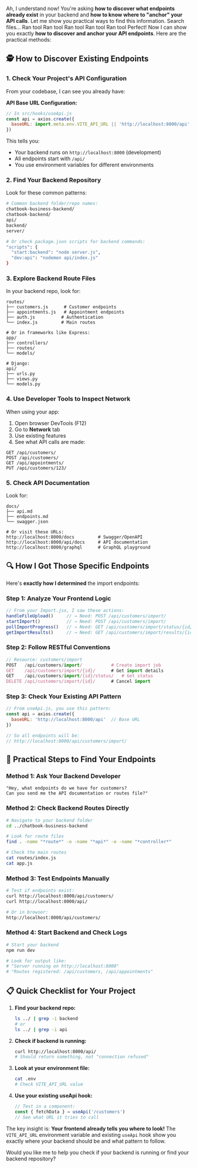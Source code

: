 Ah, I understand now! You're asking **how to discover what endpoints already exist** in your backend and **how to know where to "anchor" your API calls**. Let me show you practical ways to find this information.
Search files...
Ran tool
Ran tool
Ran tool
Ran tool
Ran tool
Perfect! Now I can show you exactly **how to discover and anchor your API endpoints**. Here are the practical methods:

## 🕵️ How to Discover Existing Endpoints

### 1. **Check Your Project's API Configuration**

From your codebase, I can see you already have:

**API Base URL Configuration:**
```javascript
// In src/hooks/useApi.js
const api = axios.create({
  baseURL: import.meta.env.VITE_API_URL || 'http://localhost:8000/api'
})
```

This tells you:
- Your backend runs on `http://localhost:8000` (development)
- All endpoints start with `/api/`
- You use environment variables for different environments

### 2. **Find Your Backend Repository**

Look for these common patterns:
```bash
# Common backend folder/repo names:
chatbook-business-backend/
chatbook-backend/
api/
backend/
server/

# Or check package.json scripts for backend commands:
"scripts": {
  "start:backend": "node server.js",
  "dev:api": "nodemon api/index.js"
}
```

### 3. **Explore Backend Route Files**

In your backend repo, look for:
```
routes/
├── customers.js      # Customer endpoints
├── appointments.js   # Appointment endpoints  
├── auth.js          # Authentication
└── index.js         # Main routes

# Or in frameworks like Express:
app/
├── controllers/
├── routes/
└── models/

# Django:
api/
├── urls.py
├── views.py
└── models.py
```

### 4. **Use Developer Tools to Inspect Network**

When using your app:
1. Open browser DevTools (F12)
2. Go to **Network** tab
3. Use existing features
4. See what API calls are made:

```
GET /api/customers/
POST /api/customers/
GET /api/appointments/
PUT /api/customers/123/
```

### 5. **Check API Documentation**

Look for:
```
docs/
├── api.md
├── endpoints.md
└── swagger.json

# Or visit these URLs:
http://localhost:8000/docs         # Swagger/OpenAPI
http://localhost:8000/api/docs     # API documentation
http://localhost:8000/graphql      # GraphQL playground
```

## 🔍 How I Got Those Specific Endpoints

Here's **exactly how I determined** the import endpoints:

### Step 1: **Analyze Your Frontend Logic**
```javascript
// From your Import.jsx, I saw these actions:
handleFileUpload()     // → Need: POST /api/customers/import/
startImport()          // → Need: POST /api/customers/import/
pollImportProgress()   // → Need: GET /api/customers/import/status/{id}/
getImportResults()     // → Need: GET /api/customers/import/results/{id}/
```

### Step 2: **Follow RESTful Conventions**
```javascript
// Resource: customers/import
POST   /api/customers/import/           # Create import job
GET    /api/customers/import/{id}/      # Get import details
GET    /api/customers/import/{id}/status/   # Get status
DELETE /api/customers/import/{id}/      # Cancel import
```

### Step 3: **Check Your Existing API Pattern**
```javascript
// From useApi.js, you use this pattern:
const api = axios.create({
  baseURL: 'http://localhost:8000/api'  // Base URL
})

// So all endpoints will be:
// http://localhost:8000/api/customers/import/
```

## 🎯 Practical Steps to Find Your Endpoints

### Method 1: **Ask Your Backend Developer**
```
"Hey, what endpoints do we have for customers? 
Can you send me the API documentation or routes file?"
```

### Method 2: **Check Backend Routes Directly**
```bash
# Navigate to your backend folder
cd ../chatbook-business-backend

# Look for route files
find . -name "*route*" -o -name "*api*" -o -name "*controller*"

# Check the main routes
cat routes/index.js
cat app.js
```

### Method 3: **Test Endpoints Manually**
```bash
# Test if endpoints exist:
curl http://localhost:8000/api/customers/
curl http://localhost:8000/api/

# Or in browser:
http://localhost:8000/api/customers/
```

### Method 4: **Start Backend and Check Logs**
```bash
# Start your backend
npm run dev

# Look for output like:
# "Server running on http://localhost:8000"
# "Routes registered: /api/customers, /api/appointments"
```

## 📋 Quick Checklist for Your Project

1. **Find your backend repo:**
   ```bash
   ls ../ | grep -i backend
   # or
   ls ../ | grep -i api
   ```

2. **Check if backend is running:**
   ```bash
   curl http://localhost:8000/api/
   # Should return something, not "connection refused"
   ```

3. **Look at your environment file:**
   ```bash
   cat .env
   # Check VITE_API_URL value
   ```

4. **Use your existing useApi hook:**
   ```javascript
   // Test in a component:
   const { fetchData } = useApi('/customers')
   // See what URL it tries to call
   ```

The key insight is: **Your frontend already tells you where to look!** The `VITE_API_URL` environment variable and existing `useApi` hook show you exactly where your backend should be and what pattern to follow.

Would you like me to help you check if your backend is running or find your backend repository?